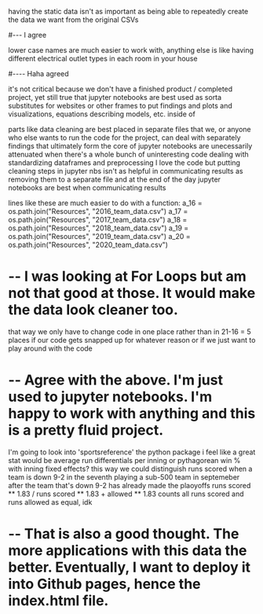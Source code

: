 
having the static data isn't as important as being able to repeatedly create the data 
we want from the original CSVs 

#--- I agree 
    
lower case names are much easier to work with, anything else is like having different electrical outlet types in each room
in your house 

#---- Haha agreed

it's not critical because we don't have a finished product / completed project, yet still true 
that jupyter notebooks are best used as sorta substitutes for websites or other frames to put
findings and plots and visualizations, equations describing models, etc. inside of

parts like data cleaning are best placed in separate files that we, or anyone who else wants to run the
code for the project, can deal with separately
findings that ultimately form the core of jupyter notebooks are unecessarily attenuated when there's
a whole bunch of uninteresting code dealing with standardizing dataframes and preprocessing
I love the code but putting cleaning steps in jupyter nbs isn't as helpful in communicating results 
as removing them to a separate file and at the end of the day jupyter notebooks are best when communicating results

lines like these are much easier to do with a function:
a_16 = os.path.join("Resources", "2016_team_data.csv")
a_17 = os.path.join("Resources", "2017_team_data.csv")
a_18 = os.path.join("Resources", "2018_team_data.csv")
a_19 = os.path.join("Resources", "2019_team_data.csv")
a_20 = os.path.join("Resources", "2020_team_data.csv")

# -- I was looking at For Loops but am not that good at those. It would make the data look cleaner too.

that way we only have to change code in one place rather than in 21-16 = 5 places if our code gets snapped up for whatever reason or if we just want to play around with 
the code 


# -- Agree with the above. I'm just used to jupyter notebooks. I'm happy to work with anything and this is a pretty fluid project. 

I'm going to look into 'sportsreference' the python package
i feel like a great stat would be average run differentials per inning
or pythagorean win % with inning fixed effects?
this way we could distinguish runs scored when a team is down 9-2 in the seventh 
playing a sub-500 team in septemeber after the team that's down 9-2 has
already made the plaoyoffs
runs scored ** 1.83 / runs scored ** 1.83 + allowed ** 1.83 counts all runs scored and runs allowed 
as equal, idk


# -- That is also a good thought. The more applications with this data the better. Eventually, I want to deploy it into Github pages, hence the index.html file.
